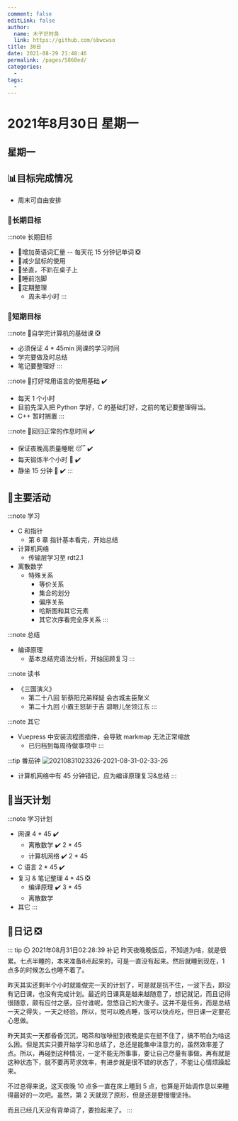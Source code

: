 ```yaml
---
comment: false
editLink: false
author: 
  name: 木子识时务
  link: https://github.com/sbwcwso
title: 30日
date: 2021-08-29 21:48:46
permalink: /pages/5860ed/
categories: 
  - 
tags: 
  - 
---
```


# 2021年8月30日 星期一

## 星期一

## 📊目标完成情况

- 周末可自由安排

### 🐺长期目标

:::note 长期目标
- 🚢增加英语词汇量 -- 每天花 15 分钟记单词  ❎
- 🚢减少鼠标的使用
- 🚢坐直，不趴在桌子上
- 🚢睡前泡脚
- 🚢定期整理
  - 周未半小时
:::

### 🐆短期目标

:::note 🚗自学完计算机的基础课  ❎
- 必须保证 4 * 45min 网课的学习时间
- 学完要做及时总结
- 笔记要整理好
:::

:::note 🚗打好常用语言的使用基础  ✔️
- 每天 1 个小时
- 目前先深入把 Python 学好，C 的基础打好，之前的笔记要整理得当。
- C++ 暂时搁置
:::

:::note 🚗回归正常的作息时间  ✔️
- 保证夜晚高质量睡眠 😴  ✔️
- 每天锻炼半个小时 🏃  ✔️
- 静坐 15 分钟 🙏  ✔️
:::

## 🏃主要活动

:::note 学习
- C 和指针
  - 第 6 章 指针基本看完，开始总结
- 计算机网络
  - 传输层学习至 rdt2.1
- 离散数学
  - 特殊关系
    - 等价关系
    - 集合的划分
    - 偏序关系
    - 哈斯图和其它元素
    - 其它次序看完全序关系
:::

:::note 总结
- 编译原理
  - 基本总结完语法分析，开始回顾复习
:::

:::note 读书
- 《三国演义》
  - 第二十八回 斩蔡阳兄弟释疑  会古城主臣聚义
  - 第二十九回 小霸王怒斩于吉  碧眼儿坐领江东
:::

:::note 其它
- Vuepress 中安装流程图插件，会导致 markmap 无法正常缩放
  - 已归档到每周待做事项中
:::

:::tip 番茄钟
![20210831023326-2021-08-31-02-33-26](https://cdn.jsdelivr.net/gh/sbwcwso/PicBed@master/20210831023326-2021-08-31-02-33-26.png)
- 计算机网络中有 45 分钟错记，应为编译原理复习&总结
:::

## 📓当天计划

:::note 学习计划
- 网课 4 * 45  ✔️
  - 离散数学  ✔️ 2 * 45
  - 计算机网络  ✔️ 2 * 45
- C 语言 2 * 45  ✔️
- 复习 & 笔记整理 4 * 45  ❎
  - 编译原理 ✔️ 3 * 45
  - 离散数学
- 其它
:::

## 🤔日记  ❎

::: tip ⏲️ 2021年08月31日02:28:39 补记
昨天夜晚晚饭后，不知道为啥，就是很累。七点半睡的，本来准备8点起来的，可是一直没有起来。然后就睡到现在，1 点多的时候怎么也睡不着了。

昨天其实还剩半个小时就能做完一天的计划了，可是就是抗不住，一波下去，即没有记日课，也没有完成计划。最近的日课真是越来越随意了，想记就记，而且记得很随意，颇有应付之感，应付谁呢，忽悠自己的大傻子。这并不是任务，而是总结一天之得失，一天之经验。所以，觉可以晚点睡，饭可以快点吃，但日课一定要花心思做。

昨天其实一天都昏昏沉沉，喝茶和咖啡挺到夜晚是实在挺不住了，搞不明白为啥这么困。但是其实只要开始学习和总结了，总还是能集中注意力的，虽然效率差了点。所以，再碰到这种情况，一定不能无所事事，要让自己尽量有事做。再有就是这种状态下，就不要再苛求效率，有进步就是很不错的状态了，不能让心情烦躁起来。

不过总得来说，这天夜晚 10 点多一直在床上睡到 5 点，也算是开始调作息以来睡得最好的一次吧。虽然，第 2 天就现了原形，但是还是要慢慢坚持。

而且已经几天没有背单词了，要捡起来了。
:::
